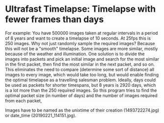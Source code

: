 # Ultrafast Timelapse: Timelapse with fewer frames than days

For example: You have 500000 images taken at regular intervals in a period of 8 years and want to create a timelapse of 10 seconds. At 25fps this is 250 images.
Why not just randomly sample the required images? Because this will not be a "smooth" timelapse. Some images are more similar, mostly because of the weather and illumination.
One solution is to divide the images into packets and pick an initial image and search for the most similar in the first packet, then find the most similar in the next packet, and so on.
This eliminates the need to compare (determine some sort of distance) all images to every image, which would take too long, 
but would enable finding the optimal timelapse as a travelling salesman problem. 
Ideally, days could be used as packets for shorter timespans, but 8 years is 2920 days, which is a lot more than the 250 required images. 
So this program tries to find the optimal packet size (in number of days) and the number of images required from each packet,

Images have to be named as the unixtime of their creation (1493722274.jpg) or date_time (20190221_114151.jpg).

